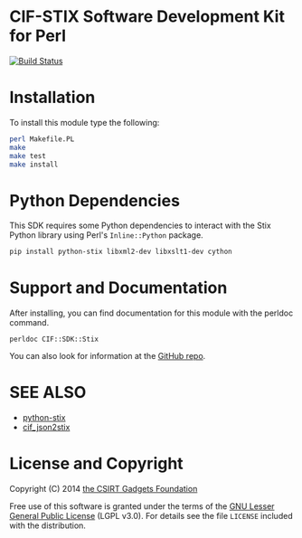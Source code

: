 # CIF-STIX Software Development Kit for Perl

[![Build Status](https://travis-ci.org/csirtgadgets/p5-cif-sdk-stix.png?branch=master)](https://travis-ci.org/csirtgadgets/p5-cif-sdk-stix)

# Installation

To install this module type the following:
  ```bash
  perl Makefile.PL
  make
  make test
  make install
  ```
# Python Dependencies
This SDK requires some Python dependencies to interact with the Stix Python library using Perl's ``Inline::Python`` package.

  ```bash
  pip install python-stix libxml2-dev libxslt1-dev cython
  ```

# Support and Documentation

After installing, you can find documentation for this module with the
perldoc command.

    perldoc CIF::SDK::Stix

You can also look for information at the [GitHub repo](https://github.com/csirtgadgets/p5-cif-sdk-stix).

# SEE ALSO

 * [python-stix](https://github.com/STIXProject/python-stix)
 * [cif_json2stix](https://github.com/akreffett/cif_json2stix)

# License and Copyright

Copyright (C) 2014 [the CSIRT Gadgets Foundation](http://csirtgadgets.org)

Free use of this software is granted under the terms of the [GNU Lesser General Public License](https://www.gnu.org/licenses/lgpl.html) (LGPL v3.0). For details see the file ``LICENSE`` included with the distribution.

